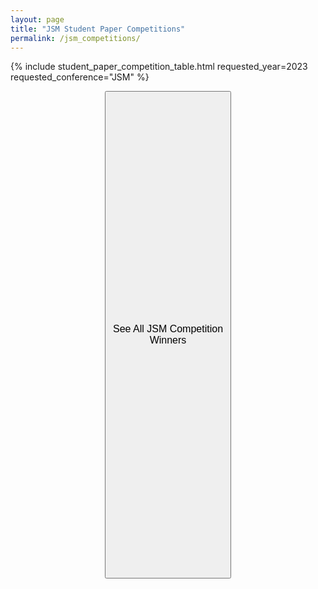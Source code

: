 ```yaml
---
layout: page
title: "JSM Student Paper Competitions"
permalink: /jsm_competitions/
---
```


{% include student_paper_competition_table.html requested_year=2023 requested_conference="JSM" %}

<p align=center>
<button class="buttonSI" name="button" style="height:20%;width:40%" onclick="window.location.href='/jsm_competitions_all/'"><font size="3">See All JSM Competition Winners</font></button>
</p>
